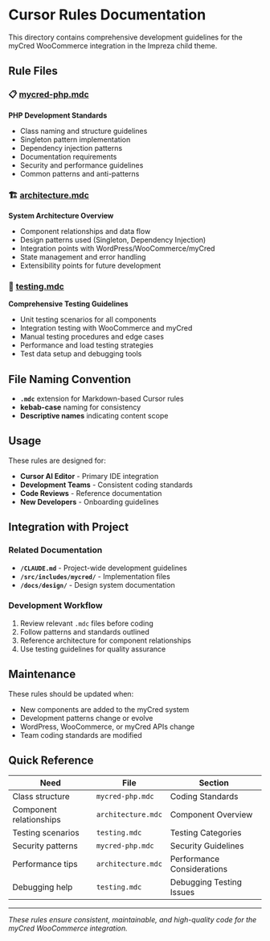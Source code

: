 # Cursor Rules Documentation

This directory contains comprehensive development guidelines for the myCred WooCommerce integration in the Impreza child theme.

## Rule Files

### 📋 [mycred-php.mdc](./mycred-php.mdc)
**PHP Development Standards**
- Class naming and structure guidelines
- Singleton pattern implementation
- Dependency injection patterns
- Documentation requirements
- Security and performance guidelines
- Common patterns and anti-patterns

### 🏗️ [architecture.mdc](./architecture.mdc)
**System Architecture Overview**
- Component relationships and data flow
- Design patterns used (Singleton, Dependency Injection)
- Integration points with WordPress/WooCommerce/myCred
- State management and error handling
- Extensibility points for future development

### 🧪 [testing.mdc](./testing.mdc)
**Comprehensive Testing Guidelines**
- Unit testing scenarios for all components
- Integration testing with WooCommerce and myCred
- Manual testing procedures and edge cases
- Performance and load testing strategies
- Test data setup and debugging tools

## File Naming Convention

- **`.mdc`** extension for Markdown-based Cursor rules
- **kebab-case** naming for consistency
- **Descriptive names** indicating content scope

## Usage

These rules are designed for:
- **Cursor AI Editor** - Primary IDE integration
- **Development Teams** - Consistent coding standards
- **Code Reviews** - Reference documentation
- **New Developers** - Onboarding guidelines

## Integration with Project

### Related Documentation
- **`/CLAUDE.md`** - Project-wide development guidelines
- **`/src/includes/mycred/`** - Implementation files
- **`/docs/design/`** - Design system documentation

### Development Workflow
1. Review relevant `.mdc` files before coding
2. Follow patterns and standards outlined
3. Reference architecture for component relationships
4. Use testing guidelines for quality assurance

## Maintenance

These rules should be updated when:
- New components are added to the myCred system
- Development patterns change or evolve
- WordPress, WooCommerce, or myCred APIs change
- Team coding standards are modified

## Quick Reference

| Need | File | Section |
|------|------|---------|
| Class structure | `mycred-php.mdc` | Coding Standards |
| Component relationships | `architecture.mdc` | Component Overview |
| Testing scenarios | `testing.mdc` | Testing Categories |
| Security patterns | `mycred-php.mdc` | Security Guidelines |
| Performance tips | `architecture.mdc` | Performance Considerations |
| Debugging help | `testing.mdc` | Debugging Testing Issues |

---

*These rules ensure consistent, maintainable, and high-quality code for the myCred WooCommerce integration.*